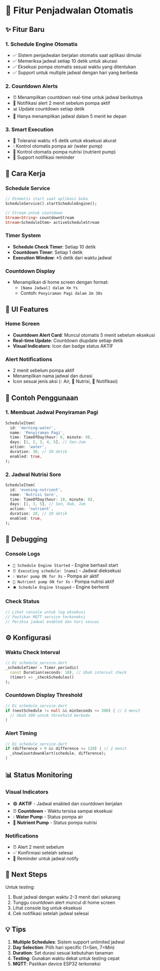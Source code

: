 # 📅 Fitur Penjadwalan Otomatis

## ✨ Fitur Baru

### 1. **Schedule Engine Otomatis**
- ✅ Sistem penjadwalan berjalan otomatis saat aplikasi dimulai
- ✅ Memeriksa jadwal setiap 10 detik untuk akurasi
- ✅ Eksekusi pompa otomatis sesuai waktu yang ditentukan
- ✅ Support untuk multiple jadwal dengan hari yang berbeda

### 2. **Countdown Alerts**
- ⏰ Menampilkan countdown real-time untuk jadwal berikutnya
- 🔔 Notifikasi alert 2 menit sebelum pompa aktif
- 📊 Update countdown setiap detik
- 🎯 Hanya menampilkan jadwal dalam 5 menit ke depan

### 3. **Smart Execution**
- 🎯 Toleransi waktu ±5 detik untuk eksekusi akurat
- 💧 Kontrol otomatis pompa air (water pump)
- 🥤 Kontrol otomatis pompa nutrisi (nutrient pump)
- 🔔 Support notifikasi reminder

## 🔧 Cara Kerja

### Schedule Service
```dart
// Otomatis start saat aplikasi buka
ScheduleService().startScheduleEngine();

// Stream untuk countdown
Stream<String> countdownStream
Stream<ScheduleItem> activeScheduleStream
```

### Timer System
- **Schedule Check Timer**: Setiap 10 detik
- **Countdown Timer**: Setiap 1 detik
- **Execution Window**: ±5 detik dari waktu jadwal

### Countdown Display
- Menampilkan di home screen dengan format:
  - `[Nama Jadwal] dalam Xm Ys`
  - Contoh: `Penyiraman Pagi dalam 2m 30s`

## 📱 UI Features

### Home Screen
- **Countdown Alert Card**: Muncul otomatis 5 menit sebelum eksekusi
- **Real-time Update**: Countdown diupdate setiap detik
- **Visual Indicators**: Icon dan badge status AKTIF

### Alert Notifications
- 2 menit sebelum pompa aktif
- Menampilkan nama jadwal dan durasi
- Icon sesuai jenis aksi (💧 Air, 🥤 Nutrisi, 🔔 Notifikasi)

## 🎯 Contoh Penggunaan

### 1. Membuat Jadwal Penyiraman Pagi
```dart
ScheduleItem(
  id: 'morning-water',
  name: 'Penyiraman Pagi',
  time: TimeOfDay(hour: 6, minute: 0),
  days: [1, 2, 3, 4, 5], // Sen-Jum
  action: 'water',
  duration: 30, // 30 detik
  enabled: true,
);
```

### 2. Jadwal Nutrisi Sore
```dart
ScheduleItem(
  id: 'evening-nutrient',
  name: 'Nutrisi Sore',
  time: TimeOfDay(hour: 18, minute: 0),
  days: [1, 3, 5], // Sen, Rab, Jum
  action: 'nutrient',
  duration: 20, // 20 detik
  enabled: true,
);
```

## 🐛 Debugging

### Console Logs
- `🚀 Schedule Engine Started` - Engine berhasil start
- `⏰ Executing schedule: [nama]` - Jadwal dieksekusi
- `💧 Water pump ON for Xs` - Pompa air aktif
- `🥤 Nutrient pump ON for Xs` - Pompa nutrisi aktif
- `⏹️ Schedule Engine Stopped` - Engine berhenti

### Check Status
```dart
// Lihat console untuk log eksekusi
// Pastikan MQTT service terkoneksi
// Periksa jadwal enabled dan hari sesuai
```

## ⚙️ Konfigurasi

### Waktu Check Interval
```dart
// Di schedule_service.dart
_scheduleTimer = Timer.periodic(
  const Duration(seconds: 10), // Ubah interval check
  (timer) => _checkSchedules()
);
```

### Countdown Display Threshold
```dart
// Di schedule_service.dart  
if (nextSchedule != null && minSeconds <= 300) { // 5 menit
  // Ubah 300 untuk threshold berbeda
}
```

### Alert Timing
```dart
// Di schedule_service.dart
if (difference > 0 && difference <= 120) { // 2 menit
  _showCountdownAlert(schedule, difference);
}
```

## 📊 Status Monitoring

### Visual Indicators
- 🟢 **AKTIF** - Jadwal enabled dan countdown berjalan
- ⏰ **Countdown** - Waktu tersisa sampai eksekusi
- 💧 **Water Pump** - Status pompa air
- 🥤 **Nutrient Pump** - Status pompa nutrisi

### Notifications
- ⏰ Alert 2 menit sebelum
- ✅ Konfirmasi setelah selesai
- 🔔 Reminder untuk jadwal notify

## 🚀 Next Steps

Untuk testing:
1. Buat jadwal dengan waktu 2-3 menit dari sekarang
2. Tunggu countdown alert muncul di home screen
3. Lihat console log untuk eksekusi
4. Cek notifikasi setelah jadwal selesai

## 💡 Tips

1. **Multiple Schedules**: Sistem support unlimited jadwal
2. **Day Selection**: Pilih hari specific (1=Sen, 7=Min)
3. **Duration**: Set durasi sesuai kebutuhan tanaman
4. **Testing**: Gunakan waktu dekat untuk testing cepat
5. **MQTT**: Pastikan device ESP32 terkoneksi
